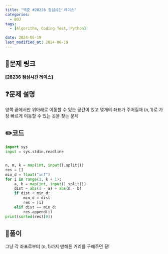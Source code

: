 ```yaml
---
title: "백준 #28236 점심시간 레이스"
categories:
  - BOJ
tags:
  - [Algorithm, Coding Test, Python]

date: 2024-06-19
last_modified_at: 2024-06-19
---
```


## :link:문제 링크

<a href="https://www.acmicpc.net/problem/28236" style="text-decoration:none; color:black; font-weight:bold" target="_blank">[28236 점심시간 레이스]</a>

## :question:문제 설명

양쪽 끝에서만 위아래로 이동할 수 있는 공간이 있고 몇개의 좌표가 주어질때 $(n,1)$로 가장 빠르게 이동할 수 있는 곳을 찾는 문제

## :pencil2:코드

```python
import sys
input = sys.stdin.readline


n, m, k = map(int, input().split())
res = []
min_d = float("inf")
for i in range(1, k + 1):
    a, b = map(int, input().split())
    dist = abs(1 - a) + abs(m - b)
    if dist < min_d:
        min_d = dist
        res = [i]
    elif dist == min_d:
        res.append(i)
print(sorted(res)[0])
```

## :memo:풀이

그냥 각 좌표로부터 $(n,1)$까지 맨해튼 거리를 구해주면 끝!
